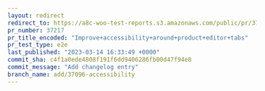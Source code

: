 ```yaml
---
layout: redirect
redirect_to: https://a8c-woo-test-reports.s3.amazonaws.com/public/pr/37217/e2e/index.html
pr_number: 37217
pr_title_encoded: "Improve+accessibility+around+product+editor+tabs"
pr_test_type: e2e
last_published: "2023-03-14 16:33:49 +0000"
commit_sha: c4f1a0ede4808f191f6dd9406286fb00d47f94e8
commit_message: "Add changelog entry"
branch_name: add/37096-accessibility
---
```

